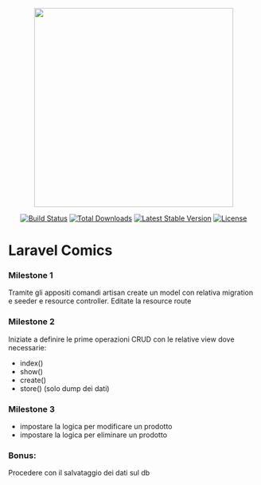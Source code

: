 <p align="center"><a href="https://laravel.com" target="_blank"><img src="https://raw.githubusercontent.com/laravel/art/master/logo-lockup/5%20SVG/2%20CMYK/1%20Full%20Color/laravel-logolockup-cmyk-red.svg" width="400"></a></p>

<p align="center">
<a href="https://travis-ci.org/laravel/framework"><img src="https://travis-ci.org/laravel/framework.svg" alt="Build Status"></a>
<a href="https://packagist.org/packages/laravel/framework"><img src="https://img.shields.io/packagist/dt/laravel/framework" alt="Total Downloads"></a>
<a href="https://packagist.org/packages/laravel/framework"><img src="https://img.shields.io/packagist/v/laravel/framework" alt="Latest Stable Version"></a>
<a href="https://packagist.org/packages/laravel/framework"><img src="https://img.shields.io/packagist/l/laravel/framework" alt="License"></a>
</p>

# Laravel Comics

### Milestone 1

Tramite gli appositi comandi artisan create un model con relativa migration e seeder e resource controller.
Editate la resource route

### Milestone 2

Iniziate a definire le prime operazioni CRUD con le relative view dove necessarie:

-   index()
-   show()
-   create()
-   store() (solo dump dei dati)

### Milestone 3

-   impostare la logica per modificare un prodotto
-   impostare la logica per eliminare un prodotto

### Bonus:

Procedere con il salvataggio dei dati sul db
